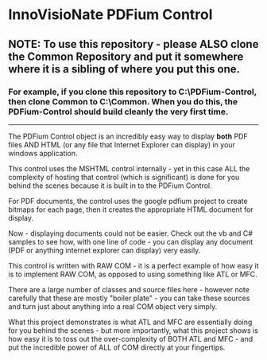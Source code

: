# InnoVisioNate PDFium Control

## NOTE: To use this repository - please ALSO clone the Common Repository and put it somewhere where it is a sibling of where you put this one.

### For example, if you clone this repository to C:\PDFium-Control, then clone Common to C:\Common. When you do this, the PDFium-Control should build cleanly the very first time.
---
The PDFium Control object is an incredibly easy way to display __both__ PDF files AND HTML (or any file that Internet Explorer can display) in your windows application.

This control uses the MSHTML control internally - yet in this case ALL the complexity of hosting that control (which is significant) is done for you behind the scenes because it is built in to the PDFium Control.

For PDF documents, the control uses the google pdfium project to create bitmaps for each page, then it creates the appropriate HTML document for display.

Now - displaying documents could not be easier. Check out the vb and C# samples to see how, with one line of code - you can display any document (PDF or anything internet explorer can display) very easily.

This control is written with RAW COM - it is a perfect example of how easy it is to implement RAW COM, as opposed to using something like ATL or MFC. 

There are a large number of classes and source files here - however note carefully that these are mostly "boiler plate" - you can take these sources and turn just about anything into a real COM object very simply.

What this project demonstrates is what ATL and MFC are essentially doing for you behind the scenes - but more importantly, what this project shows is how easy it is to toss out the over-complexity of BOTH ATL and MFC - and put the incredible power of ALL of COM directly at your fingertips.
